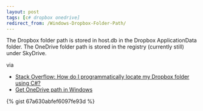 ```yaml
---
layout: post
tags: [c# dropbox onedrive]
redirect_from: /Windows-Dropbox-Folder-Path/
---
```

The Dropbox folder path is stored in host.db in the Dropbox ApplicationData folder. The OneDrive folder path is stored in the registry (currently still) under SkyDrive.

via 
- [Stack Overflow: How do I programmatically locate my Dropbox folder using C#?](http://stackoverflow.com/questions/9660280/)
- [Get OneDrive path in Windows](http://stackoverflow.com/questions/26771265/)

{% gist 67a630abfef6097fe93d %}


